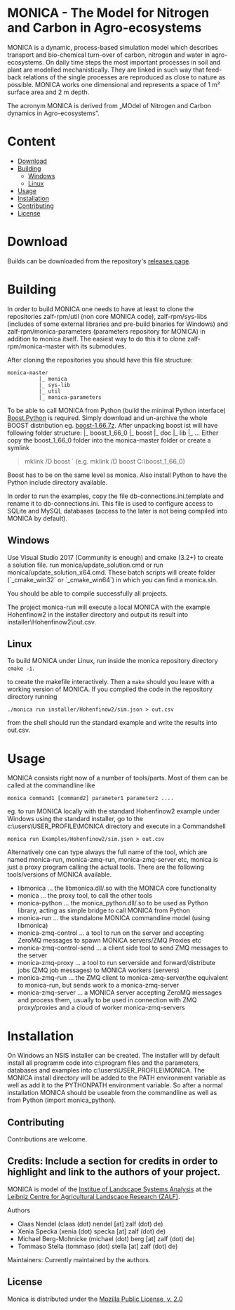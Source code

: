 # MONICA - The Model for Nitrogen and Carbon in Agro-ecosystems

MONICA is a dynamic, process-based simulation model which describes transport and bio-chemical turn-over of carbon, nitrogen and water in agro-ecosystems. On daily time steps the most important processes in soil and plant are modelled mechanistically. They are linked in such way that feed-back relations of the single processes are reproduced as close to nature as possible. MONICA works one dimensional and represents a space of 1 m² surface area and 2 m depth.

The acronym MONICA is derived from „MOdel of Nitrogen and Carbon dynamics in Agro-ecosystems”.

# Content

* [Download](#download)
* [Building](#building)
  * [Windows](#windows)
  * [Linux](#linux)
* [Usage](#usage)
* [Installation](#installation)
* [Contributing](#contributing)
* [License](#license)


# Download

Builds can be downloaded from the repository's [releases page](https://github.com/zalf-rpm/monica/releases).


# Building

In order to build MONICA one needs to have at least to clone the repositories zalf-rpm/util (non core MONICA code), zalf-rpm/sys-libs (includes of some external libraries and pre-build binaries for Windows) and 
zalf-rpm/monica-parameters (parameters repository for MONICA) in addition to monica itself.
The easiest way to do this it to clone zalf-rpm/monica-master with its submodules.

After cloning the repositories you should have this file structure:

    monica-master
		      |_ monica
		      |_ sys-lib
		      |_ util
		      |_ monica-parameters
   

To be able to call MONICA from Python (build the minimal Python interface) [Boost.Python](http://www.boost.org/doc/libs/1_66_0/libs/python/doc/html/index.html) is required. 
Simply download and un-archive the whole BOOST distribution eg. [boost-1.66.7z](https://sourceforge.net/projects/boost/files/boost/1.66.0/boost_1_66_0.7z).
After unpacking boost ist will have following folder structure:
|_ boost_1_66_0
     |_ boost
     |_ doc
     |_ lib
     |_ ...
Either copy the boost_1_66_0 folder into the monica-master folder or create a symlink 

  > mklink /D boost <your boost path>` (e.g. mklink /D boost C:\boost_1_66_0)
 
Boost has to be on the same level as monica.
Also install Python to have the Python include directory available. 

In order to run the examples, copy the file db-connections.ini.template and rename it to db-connections.ini. 
This file is used to configure access to SQLite and MySQL databases (access to the later is not being compiled into MONICA by default).

## Windows

Use Visual Studio 2017 (Community is enough) and cmake (3.2+) to create a solution file.
run monica/update_solution.cmd or run monica/update_solution_x64.cmd. 
These batch scripts will create folder (´_cmake_win32´ or ´_cmake_win64´) in which you can find a monica.sln.

You should be able to compile successfully all projects. 

The project monica-run will execute a local MONICA with the example Hohenfinow2 in the installer directory and output its result into 
installer\Hohenfinow2\out.csv.


## Linux

To build MONICA under Linux, run inside the monica repository directory `cmake -i`.

to create the makefile interactively. Then a `make` should you leave with a working version of MONICA. If you compiled the code in the repository directory running

    ./monica run installer/Hohenfinow2/sim.json > out.csv

from the shell should run the standard example and write the results into out.csv.


# Usage

MONICA consists right now of a number of tools/parts. Most of them can be called at the commandline like

    monica command1 [command2] parameter1 parameter2 ....

eg. to run MONICA locally with the standard Hohenfinow2 example under Windows using the standard installer, 
go to the c:\users\USER_PROFILE\MONICA directory and execute in a Commandshell

    monica run Examples/Hohenfinow2/sim.json > out.csv

Alternatively one can type always the full name of the tool, which are named monica-run, monica-zmq-run, monica-zmq-server etc, 
monica is just a proxy program calling the actual tools. There are the following tools/versions of MONICA available.

* libmonica ... the libmonica.dll/.so with the MONICA core functionality
* monica ... the proxy tool, to call the other tools
* monica-python ... the monica_python.dll/.so to be used as Python library, acting as simple bridge to call MONICA from Python
* monica-run ... the standalone MONICA commandline model (using libmonica)
* monica-zmq-control ... a tool to run on the server and accepting ZeroMQ messages to spawn MONICA servers/ZMQ Proxies etc
* monica-zmq-control-send ... a client side tool to send ZMQ messages to the server 
* monica-zmq-proxy ... a tool to run serverside and forward/distribute jobs (ZMQ job messages) to MONICA workers (servers)
* monica-zmq-run ... the ZMQ client to monica-zmq-server/the equivalent to monica-run, but sends work to a monica-zmq-server
* monica-zmq-server ... a MONICA server accepting ZeroMQ messages and process them, usually to be used in connection with ZMQ proxy/proxies and a cloud of worker monica-zmq-servers


# Installation

On Windows an NSIS installer can be created. The installer will by default install all programm code into c:\program files and
the parameters, databases and examples into c:\users\USER_PROFILE\MONICA. The MONICA install directory will be added to the 
PATH environment variable as well as add it to the PYTHONPATH environment variable. So after a normal installation MONICA should be useable
from the commandline as well as from Python (import monica_python).


## Contributing 

Contributions are welcome.

## Credits: Include a section for credits in order to highlight and link to the authors of your project.

MONICA is model of the [Institue of Landscape Systems Analysis](http://www.zalf.de/en/institute_einrichtungen/lsa/Pages/default.aspx) at the [Leibniz Centre for Agricultural Landscape Research (ZALF)](http://www.zalf.de/en).

Authors
* Claas Nendel (claas (dot) nendel [at] zalf (dot) de)
* Xenia Specka (xenia (dot) specka [at] zalf (dot) de)
* Michael Berg-Mohnicke (michael (dot) berg [at] zalf (dot) de)
* Tommaso Stella (tommaso (dot) stella [at] zalf (dot) de)

Maintainers:
Currently maintained by the authors.

## License

Monica is distributed under the [Mozilla Public License, v. 2.0](http://mozilla.org/MPL/2.0/)

